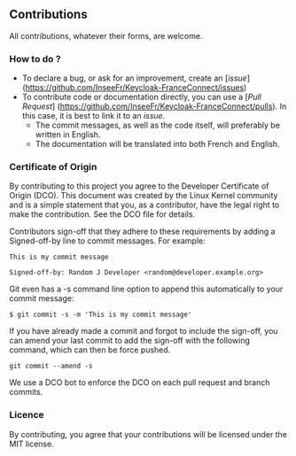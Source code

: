 ## Contributions

All contributions, whatever their forms, are welcome.

### How to do ?

* To declare a bug, or ask for an improvement, create an [*issue*] (https://github.com/InseeFr/Keycloak-FranceConnect/issues)
* To contribute code or documentation directly, you can use a [*Pull Request*] (https://github.com/InseeFr/Keycloak-FranceConnect/pulls). In this case, it is best to link it to an *issue*.
   * The commit messages, as well as the code itself, will preferably be written in English.
   * The documentation will be translated into both French and English.

### Certificate of Origin

By contributing to this project you agree to the Developer Certificate of Origin (DCO). This document was created by the Linux Kernel community and is a simple statement that you, as a contributor, have the legal right to make the contribution. See the DCO file for details.

Contributors sign-off that they adhere to these requirements by adding a Signed-off-by line to commit messages. For example:

```
This is my commit message

Signed-off-by: Random J Developer <random@developer.example.org>
```

Git even has a -s command line option to append this automatically to your commit message:
```
$ git commit -s -m 'This is my commit message'
```

If you have already made a commit and forgot to include the sign-off, you can amend your last commit to add the sign-off with the following command, which can then be force pushed.
```
git commit --amend -s
```

We use a DCO bot to enforce the DCO on each pull request and branch commits.


### Licence

By contributing, you agree that your contributions will be licensed under the MIT license.

